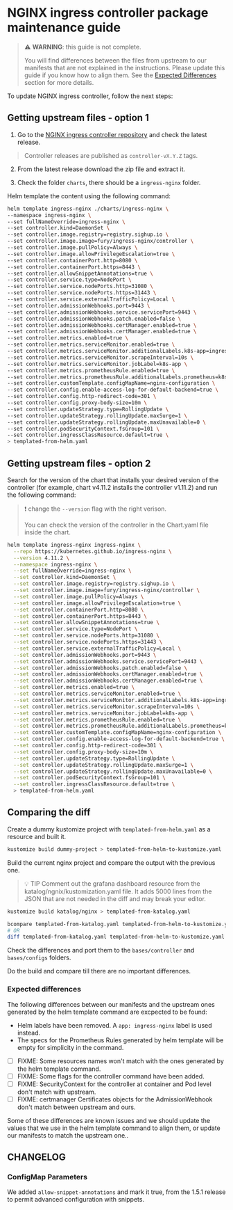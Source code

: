 # NGINX ingress controller package maintenance guide

> ⚠️ **WARNING**: this guide is not complete.
>
> You will find differences between the files from upstream to our manifests that are not explained in the instructions.
> Please update this guide if you know how to align them.
> See the [Expected Differences](#expected-differences) section for more details.

To update NGINX ingress controller, follow the next steps:

## Getting upstream files - option 1

1. Go to the [NGINX ingress controller repository](https://github.com/kubernetes/ingress-nginx/) and check the latest release.

> Controller releases are published as `controller-vX.Y.Z` tags.

2. From the latest release download the zip file and extract it.

3. Check the folder `charts`, there should be a `ingress-nginx` folder.

Helm template the content using the following command:

```bash
helm template ingress-nginx ./charts/ingress-nginx \
--namespace ingress-nginx \
--set fullNameOverride=ingress-nginx \
--set controller.kind=DaemonSet \
--set controller.image.registry=registry.sighup.io \
--set controller.image.image=fury/ingress-nginx/controller \
--set controller.image.pullPolicy=Always \
--set controller.image.allowPrivilegeEscalation=true \
--set controller.containerPort.http=8080 \
--set controller.containerPort.https=8443 \
--set controller.allowSnippetAnnotations=true \
--set controller.service.type=NodePort \
--set controller.service.nodePorts.http=31080 \
--set controller.service.nodePorts.https=31443 \
--set controller.service.externalTrafficPolicy=Local \
--set controller.admissionWebhooks.port=9443 \
--set controller.admissionWebhooks.service.servicePort=9443 \
--set controller.admissionWebhooks.patch.enabled=false \
--set controller.admissionWebhooks.certManager.enabled=true \
--set controller.admissionWebhooks.certManager.enabled=true \
--set controller.metrics.enabled=true \
--set controller.metrics.serviceMonitor.enabled=true \
--set controller.metrics.serviceMonitor.additionalLabels.k8s-app=ingress-nginx \
--set controller.metrics.serviceMonitor.scrapeInterval=10s \
--set controller.metrics.serviceMonitor.jobLabel=k8s-app \
--set controller.metrics.prometheusRule.enabled=true \
--set controller.metrics.prometheusRule.additionalLabels.prometheus=k8s \
--set controller.customTemplate.configMapName=nginx-configuration \
--set controller.config.enable-access-log-for-default-backend=true \
--set controller.config.http-redirect-code=301 \
--set controller.config.proxy-body-size=10m \
--set controller.updateStrategy.type=RollingUpdate \
--set controller.updateStrategy.rollingUpdate.maxSurge=1 \
--set controller.updateStrategy.rollingUpdate.maxUnavailable=0 \
--set controller.podSecurityContext.fsGroup=101 \
--set controller.ingressClassResource.default=true \
> templated-from-helm.yaml
```

## Getting upstream files - option 2

Search for the version of the chart that installs your desired version of the controller (for example, chart v4.11.2 installs the controller v1.11.2) and run the following command:

> ❗️ change the `--version` flag with the right verison.
>
> You can check the version of the controller in the Chart.yaml file inside the chart.

```bash
helm template ingress-nginx ingress-nginx \
  --repo https://kubernetes.github.io/ingress-nginx \
  --version 4.11.2 \
  --namespace ingress-nginx \
  --set fullNameOverride=ingress-nginx \
  --set controller.kind=DaemonSet \
  --set controller.image.registry=registry.sighup.io \
  --set controller.image.image=fury/ingress-nginx/controller \
  --set controller.image.pullPolicy=Always \
  --set controller.image.allowPrivilegeEscalation=true \
  --set controller.containerPort.http=8080 \
  --set controller.containerPort.https=8443 \
  --set controller.allowSnippetAnnotations=true \
  --set controller.service.type=NodePort \
  --set controller.service.nodePorts.http=31080 \
  --set controller.service.nodePorts.https=31443 \
  --set controller.service.externalTrafficPolicy=Local \
  --set controller.admissionWebhooks.port=9443 \
  --set controller.admissionWebhooks.service.servicePort=9443 \
  --set controller.admissionWebhooks.patch.enabled=false \
  --set controller.admissionWebhooks.certManager.enabled=true \
  --set controller.admissionWebhooks.certManager.enabled=true \
  --set controller.metrics.enabled=true \
  --set controller.metrics.serviceMonitor.enabled=true \
  --set controller.metrics.serviceMonitor.additionalLabels.k8s-app=ingress-nginx \
  --set controller.metrics.serviceMonitor.scrapeInterval=10s \
  --set controller.metrics.serviceMonitor.jobLabel=k8s-app \
  --set controller.metrics.prometheusRule.enabled=true \
  --set controller.metrics.prometheusRule.additionalLabels.prometheus=k8s \
  --set controller.customTemplate.configMapName=nginx-configuration \
  --set controller.config.enable-access-log-for-default-backend=true \
  --set controller.config.http-redirect-code=301 \
  --set controller.config.proxy-body-size=10m \
  --set controller.updateStrategy.type=RollingUpdate \
  --set controller.updateStrategy.rollingUpdate.maxSurge=1 \
  --set controller.updateStrategy.rollingUpdate.maxUnavailable=0 \
  --set controller.podSecurityContext.fsGroup=101 \
  --set controller.ingressClassResource.default=true \
  > templated-from-helm.yaml
```

## Comparing the diff

Create a dummy kustomize project with `templated-from-helm.yaml` as a resource and built it.

```bash
kustomize build dummy-project > templated-from-helm-to-kustomize.yaml
```

Build the current nginx project and compare the output with the previous one.

> 💡 TIP
> Comment out the grafana dashboard resource from the katalog/ngnix/kustomization.yaml file.
> It adds 5000 lines from the JSON that are not needed in the diff and may break your editor.

```bash
kustomize build katalog/nginx > templated-from-katalog.yaml

bcompare templated-from-katalog.yaml templated-from-helm-to-kustomize.yaml
# OR
diff templated-from-katalog.yaml templated-from-helm-to-kustomize.yaml
```

Check the differences and port them to the `bases/controller` and `bases/configs` folders.

Do the build and compare till there are no important differences.

### Expected differences

The following differences between our manifests and the upstream ones generated by the helm template command are excpected to be found:

- Helm labels have been removed. A `app: ingress-nginx` label is used instead.
- The specs for the Prometheus Rules generated by helm template will be empty for simplicity in the command.
- [ ] FIXME: Some resources names won't match with the ones generated by the helm template command.
- [ ] FIXME: Some flags for the controller command have been added.
- [ ] FIXME: SecurityContext for the controller at container and Pod level don't match with upstream.
- [ ] FIXME: certmanager Certificates objects for the AdmissionWebhook don't match between upstream and ours.

Some of these differences are known issues and we should update the values that we use in the helm template command to align them, or update our manifests to match the upstream one..

## CHANGELOG

### ConfigMap Parameters

We added `allow-snippet-annotations` and mark it true, from the 1.5.1 release to permit advanced configuration with snippets.
